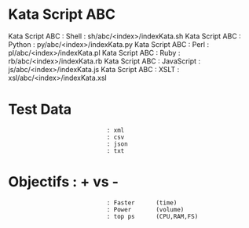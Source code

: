 Kata Script ABC
===============

Kata Script ABC : Shell         : sh/abc/\<index\>/indexKata.sh
Kata Script ABC : Python        : py/abc/\<index\>/indexKata.py
Kata Script ABC : Perl          : pl/abc/\<index\>/indexKata.pl
Kata Script ABC : Ruby          : rb/abc/\<index\>/indexKata.rb
Kata Script ABC : JavaScript    : js/abc/\<index\>/indexKata.js
Kata Script ABC : XSLT          : xsl/abc/\<index\>/indexKata.xsl

Test Data
=========
                                : xml
                                : csv
                                : json
                                : txt

Objectifs : + vs - 
==================
                                : Faster      (time)
                                : Power       (volume)
                                : top ps      (CPU,RAM,FS)